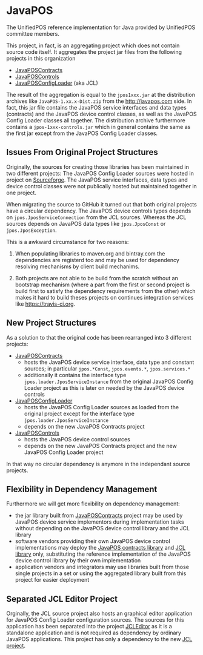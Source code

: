 # JavaPOS
The UnifiedPOS reference implementation for Java provided by UnifiedPOS committee members.

This project, in fact, is an aggregating project which does not contain source code itself.
It aggregates the project jar files from the following projects in this organization
* [JavaPOSContracts](https://github.com/JavaPOSWorkingGroup/JavaPOSContracts)
* [JavaPOSControls](https://github.com/JavaPOSWorkingGroup/JavaPOSControls)
* [JavaPOSConfigLoader](https://github.com/JavaPOSWorkingGroup/JavaPOSConfigLoader) (aka JCL)

The result of the aggregation is equal to the `jpos1xxx.jar` at the distribution archives like `JavaPOS-1.xx.x-Dist.zip` from the http://javapos.com side. In fact, this jar file contains the JavaPOS service interfaces and data types (contracts) and the JavaPOS device control classes, as well as the JavaPOS Config Loader classes all together. The distribution archive furthermore contains a `jpos-1xxx-controls.jar` which in general contains the same as the first jar except from the JavaPOS Config Loader classes.

## Issues From Original Project Structures

Originally, the sources for creating those libraries has been maintained in two different projects: The JavaPOS Config Loader sources were hosted in project on [Sourceforge](https://sourceforge.net/projects/jposloader/?source=navbar). The JavaPOS service interfaces, data types and device control classes were not publically hosted but maintained together in one project.

When migrating the source to GitHub it turned out that both original projects have a circular dependency. The JavaPOS device controls types depends on `jpos.JposServiceConnection` from the JCL sources. Whereas the JCL sources depends on JavaPOS data types like `jpos.JposConst` or `jpos.JposException`. 

This is a awkward circumstance for two reasons:

1. When populating libraries to maven.org and bintray.com the dependencies are registerd too and may be used for dependency resolving mechanisms by client build mechanims.

2. Both projects are not able to be build from the scratch without an bootstrap mechanism (where a part from the first or second project is build first to satisfy the dependency requirements from the other) which makes it hard to build theses projects on continues integration services like https://travis-ci.org.

## New Project Structures

As a solution to that the original code has been rearranged into 3 different projects:
* [JavaPOSContracts](https://github.com/JavaPOSWorkingGroup/JavaPOSContracts)
  * hosts the JavaPOS device service interface, data type and constant sources; in particular `jpos.*Const`, `jpos.events.*`, `jpos.services.*`
  * additionally it contains the interface type `jpos.loader.JposServiceInstance` from the original JavaPOS Config Loader project as this is later on needed by the JavaPOS device controls
* [JavaPOSConfigLoader](https://github.com/JavaPOSWorkingGroup/JavaPOSConfigLoader)
  * hosts the JavaPOS Config Loader sources as loaded from the original project except for the interface type `jpos.loader.JposServiceInstance`
  * depends on the new JavaPOS Contracts project
* [JavaPOSControls](https://github.com/JavaPOSWorkingGroup/JavaPOSControls)
  * hosts the JavaPOS device control sources
  * depends on the new JavaPOS Contracts project and the new JavaPOS Config Loader project

In that way no circular dependency is anymore in the independant source projects.

## Flexibility in Dependency Management

Furthermore we will get more flexibility on dependency management:
* the jar library built from [JavaPOSContracts](https://github.com/JavaPOSWorkingGroup/JavaPOSContracts) project may be used by JavaPOS device service implementors during implementation tasks without depending on the JavaPOS device control library and the JCL library
* software vendors providing their own JavaPOS device control implementations may deploy the [JavaPOS contracts library](https://github.com/JavaPOSWorkingGroup/JavaPOSContracts) and [JCL library](https://github.com/JavaPOSWorkingGroup/JavaPOSConfigLoader) only, substituting the reference implementation of the JavaPOS device control library by their own implementation
* application vendors and integrators may use libraries built from those single projects in a set or using the aggregated library built from this project for easier deployment

## Separated JCL Editor Project

Orginally, the JCL source project also hosts an graphical editor application for JavaPOS Config Loader configuration sources.
The sources for this application has been separated into the project [JCLEditor](https://github.com/JavaPOSWorkingGroup/JCLEditor) as it is a standalone application and is not required as dependency by ordinary JavaPOS applications.
This project has only a dependency to the new [JCL project](https://github.com/JavaPOSWorkingGroup/JavaPOSConfigLoader).




